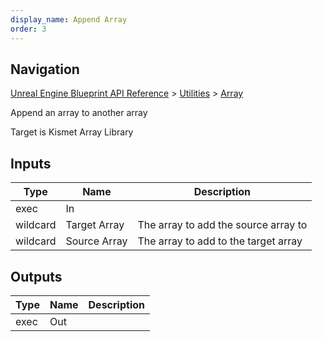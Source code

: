 ```yaml
---
display_name: Append Array
order: 3
---
```

## Navigation

[Unreal Engine Blueprint API Reference](https://dev.epicgames.com/documentation/en-us/unreal-engine/BlueprintAPI) > [Utilities](https://dev.epicgames.com/documentation/en-us/unreal-engine/BlueprintAPI/Utilities) > [Array](https://dev.epicgames.com/documentation/en-us/unreal-engine/BlueprintAPI/Utilities/Array)

Append an array to another array

Target is Kismet Array Library

## Inputs

| Type | Name | Description |
| --- | --- | --- |
| exec | In |  |
| wildcard | Target Array | The array to add the source array to |
| wildcard | Source Array | The array to add to the target array |

## Outputs

| Type | Name | Description |
| --- | --- | --- |
| exec | Out |  |
